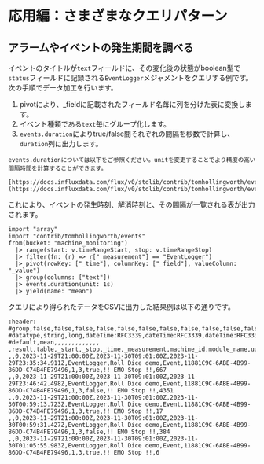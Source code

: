 # 応用編：さまざまなクエリパターン

## アラームやイベントの発生期間を調べる

イベントのタイトルが`text`フィールドに、その変化後の状態がboolean型で`status`フィールドに記録される`EventLogger`メジャメントをクエリする例です。次の手順でデータ加工を行います。

1. pivotにより、_fieldに記載されたフィールド名毎に列を分けた表に変換します。
2. イベント種類である`text`毎にグループ化します。
3. `events.duration`によりtrue/false間それぞれの間隔を秒数で計算し、`duration`列に出力します。

```{note}
events.durationについては以下をご参照ください。unitを変更することでより精度の高い間隔時間を計算することができます。

[https://docs.influxdata.com/flux/v0/stdlib/contrib/tomhollingworth/events/duration/](https://docs.influxdata.com/flux/v0/stdlib/contrib/tomhollingworth/events/duration/)
```

これにより、イベントの発生時刻、解消時刻と、その間隔が一覧される表が出力されます。

``` flux
import "array"
import "contrib/tomhollingworth/events"
from(bucket: "machine_monitoring")
  |> range(start: v.timeRangeStart, stop: v.timeRangeStop)
  |> filter(fn: (r) => r["_measurement"] == "EventLogger")
  |> pivot(rowKey: ["_time"], columnKey: ["_field"], valueColumn: "_value")
  |> group(columns: ["text"])
  |> events.duration(unit: 1s)
  |> yield(name: "mean")
```

クエリにより得られたデータをCSVに出力した結果例は以下の通りです。

```{csv-table}
:header: 
#group,false,false,false,false,false,false,false,false,false,false,false,false,true,false
#datatype,string,long,dateTime:RFC3339,dateTime:RFC3339,dateTime:RFC3339,string,string,string,string,string,long,boolean,string,long
#default,mean,,,,,,,,,,,,,
,result,table,_start,_stop,_time,_measurement,machine_id,module_name,uuid,event_id,severity,status,text,duration
,,0,2023-11-29T21:00:00Z,2023-11-30T09:01:00Z,2023-11-29T23:35:34.911Z,EventLogger,Roll Dice demo,Event,11881C9C-6ABE-4B99-86DD-C74B4FE79496,1,3,true,!! EMO Stop !!,667
,,0,2023-11-29T21:00:00Z,2023-11-30T09:01:00Z,2023-11-29T23:46:42.498Z,EventLogger,Roll Dice demo,Event,11881C9C-6ABE-4B99-86DD-C74B4FE79496,1,3,false,!! EMO Stop !!,4351
,,0,2023-11-29T21:00:00Z,2023-11-30T09:01:00Z,2023-11-30T00:59:13.723Z,EventLogger,Roll Dice demo,Event,11881C9C-6ABE-4B99-86DD-C74B4FE79496,1,3,true,!! EMO Stop !!,17
,,0,2023-11-29T21:00:00Z,2023-11-30T09:01:00Z,2023-11-30T00:59:31.427Z,EventLogger,Roll Dice demo,Event,11881C9C-6ABE-4B99-86DD-C74B4FE79496,1,3,false,!! EMO Stop !!,384
,,0,2023-11-29T21:00:00Z,2023-11-30T09:01:00Z,2023-11-30T01:05:55.983Z,EventLogger,Roll Dice demo,Event,11881C9C-6ABE-4B99-86DD-C74B4FE79496,1,3,true,!! EMO Stop !!,6
```
